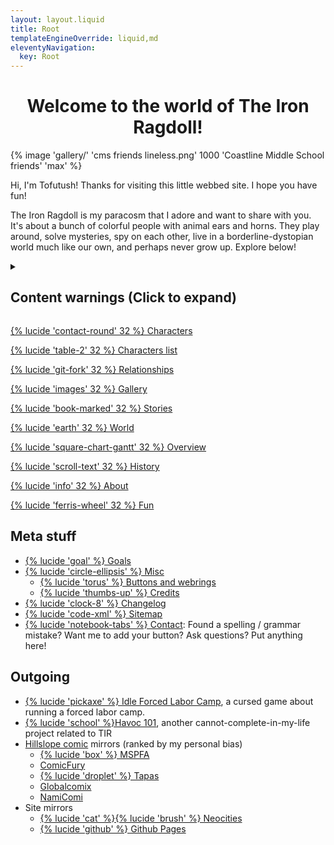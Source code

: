 ```yaml
---
layout: layout.liquid
title: Root
templateEngineOverride: liquid,md
eleventyNavigation:
  key: Root
---
```

<link rel="stylesheet" href="/css/home.css"/>
<h1 style="text-align: center;">Welcome to the world of The Iron Ragdoll!</h1>
{% image 'gallery/' 'cms friends lineless.png' 1000 'Coastline Middle School friends' 'max' %}

Hi, I'm Tofutush! Thanks for visiting this little webbed site. I hope you have fun!

The Iron Ragdoll is my paracosm that I adore and want to share with you. It's about a bunch of colorful people with animal ears and horns. They play around, solve mysteries, spy on each other, live in a borderline-dystopian world much like our own, and perhaps never grow up. Explore below!

<details>
	<summary><h2>Content warnings (Click to expand)</h2></summary>
	<p>This site and its contents feature strong language, cartoon violence, and occasional mature themes. Viewer discretion is advised.</p>
	<p>It should be obvious that I do not agree with everything presented on this site, such as the opinions and actions of the characters. Even a lot of the out-of-character content is written with an exaggerated joking tone. Please don't treat it so seriously.</p>
	<p>Also: This site uses JavaScript for theme switching, comic save / load, table sorting, gallery popups, webrings, the scenario generator, and the relationship graph. The personality quiz needs a script too for some reason. It should be fine to view most other things with JS disabled.</p>
</details>
<div class="grid">
  <a class="big" href="/characters/">
	<div class="card" style="background-image: url('{% capture url %}{% imageUrl 'gallery/' 'sparky pop.png' 1000 %}{% endcapture %}{{ url | htmlBaseUrl }}');"><p>{% lucide 'contact-round' 32 %} Characters</p></div>
  </a>
  <a href="/characters/list/">
	<div class="card" style="background-image: url('{% capture url %}{% imageUrl 'gallery/' 'cosmo pop.png' 1000 %}{% endcapture %}{{ url | htmlBaseUrl }}');"><p>{% lucide 'table-2' 32 %} Characters list</p></div>
  </a>
  <a href="/characters/relationships/">
	<div class="card" style="background-image: url('{% capture url %}{% imageUrl 'gallery/' 'tephra pop.png' 1000 %}{% endcapture %}{{ url | htmlBaseUrl }}');"><p>{% lucide 'git-fork' 32 %} Relationships</p></div>
  </a>
  <a href="/gallery/">
	<div class="card" style="background-image: url('{% capture url %}{% imageUrl 'gallery/' 'goose pop.png' 1000 %}{% endcapture %}{{ url | htmlBaseUrl }}');"><p>{% lucide 'images' 32 %} Gallery</p></div>
  </a>
  <a href="/stories/">
	<div class="card" style="background-image: url('{% capture url %}{% imageUrl 'gallery/' 'pumpkin pop.png' 1000 %}{% endcapture %}{{ url | htmlBaseUrl }}');"><p>{% lucide 'book-marked' 32 %} Stories</p></div>
  </a>
  <a class="big" href="/world/">
	<div class="card" style="background-image: url('{% capture url %}{% imageUrl 'gallery/' 'buttercup pop.png' 1000 %}{% endcapture %}{{ url | htmlBaseUrl }}');"><p>{% lucide 'earth' 32 %} World</p></div>
  </a>
  <a href="/world/overview/">
	<div class="card" style="background-image: url('{% capture url %}{% imageUrl 'gallery/' 'melody pop.png' 1000 %}{% endcapture %}{{ url | htmlBaseUrl }}');"><p>{% lucide 'square-chart-gantt' 32 %} Overview</p></div>
  </a>
  <a href="/world/history/">
	<div class="card" style="background-image: url('{% capture url %}{% imageUrl 'gallery/' 'alaska pop.png' 1000 %}{% endcapture %}{{ url | htmlBaseUrl }}');"><p>{% lucide 'scroll-text' 32 %} History</p></div>
  </a>
  <a href="/about/">
	<div class="card" style="background-image: url('{% capture url %}{% imageUrl 'gallery/' 'qibli pop.png' 1000 %}{% endcapture %}{{ url | htmlBaseUrl }}');"><p>{% lucide 'info' 32 %} About</p></div>
  </a>
  <a href="/fun/">
	<div class="card" style="background-image: url('{% capture url %}{% imageUrl 'gallery/' 'guillotine pop.png' 1000 %}{% endcapture %}{{ url | htmlBaseUrl }}');"><p>{% lucide 'ferris-wheel' 32 %} Fun</p></div>
  </a>
</div>

## Meta stuff

- [{% lucide 'goal' %} Goals](/goals/)
- [{% lucide 'circle-ellipsis' %} Misc](/misc/)
	- [{% lucide 'torus' %} Buttons and webrings](/misc/links/)
	- [{% lucide 'thumbs-up' %} Credits](/misc/credits/)
- [{% lucide 'clock-8' %} Changelog](/changelog/)
- [{% lucide 'code-xml' %} Sitemap](/sitemap/)
- [{% lucide 'notebook-tabs' %} Contact](/contact/): Found a spelling / grammar mistake? Want me to add your button? Ask questions? Put anything here!

## Outgoing

- [{% lucide 'pickaxe' %} Idle Forced Labor Camp](https://tofutush.github.io/idlegame), a cursed game about running a forced labor camp.
- [{% lucide 'school' %}Havoc 101](https://tofutush.github.io/havoc101), another cannot-complete-in-my-life project related to TIR
- [Hillslope comic](/stories/hillslope-mysteries/) mirrors (ranked by my personal bias)
	- [{% lucide 'box' %} MSPFA](https://mspfa.com/?s=50350&p=1)
	- [ComicFury](https://the-iron-ragdoll.thecomicseries.com)
	- [{% lucide 'droplet' %} Tapas](https://tapas.io/series/The-Iron-Ragdoll)
	- [Globalcomix](https://globalcomix.com/c/the-iron-ragdoll)
	- [NamiComi](https://namicomi.com/en/title/EGyt8a6z/the-iron-ragdoll/chapters?lang=en)
- Site mirrors
	- [{% lucide 'cat' %}{% lucide 'brush' %} Neocities](https://neocities.org/site/tofutush)
	- [{% lucide 'github' %} Github Pages](https://tofutush.github.io/The-Iron-Ragdoll)
